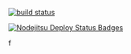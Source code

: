 [![build status](https://secure.travis-ci.org/dscape/hello-world-flatiron-api.png)](http://travis-ci.org/dscape/hello-world-flatiron-api)

[![Nodejitsu Deploy Status Badges](https://webhooks.nodejitsu.com/github-username/hello-world-flatiron-api.png)](https://webops.nodejitsu.com#github-username/hello-world-flatiron-api) 

f